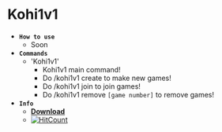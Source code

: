 # Kohi1v1
  * **`How to use`**
    * Soon
  * **`Commands`**
    * 'Kohi1v1'
        * Kohi1v1 main command! 
        * Do /kohi1v1 create to make new games!
        * Do /kohi1v1 join to join games!
        * Do /kohi1v1 remove `[game number]` to remove games!
   * **`Info`**
      * [**Download**](https://poggit.pmmp.io/ci/CubePM/Kohi1v1/Kohi1v1)  
      * [![HitCount](http://hits.dwyl.io/CubePM/Kohi1v1.svg)](http://hits.dwyl.io/CubePM/Kohi1v1)